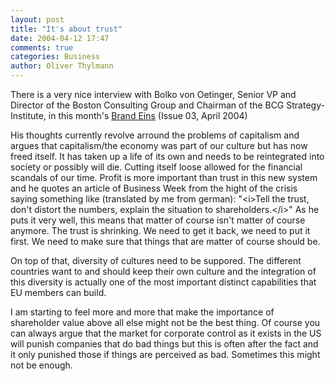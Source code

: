 ```yaml
---
layout: post
title: "It's about trust"
date: 2004-04-12 17:47
comments: true
categories: Business
author: Oliver Thylmann
---
```



There is a very nice interview with Bolko von Oetinger, Senior VP and Director of the Boston Consulting Group and Chairman of the BCG Strategy-Institute, in this month's [Brand Eins](http://www.brandeins.de/) (Issue 03, April 2004)

His thoughts currently revolve arround the problems of capitalism and argues that capitalism/the economy was part of our culture but has now freed itself. It has taken up a life of its own and needs to be reintegrated into society or possibly will die. Cutting itself loose allowed for the financial scandals of our time. Profit is more important than trust in this new system and he quotes an article of Business Week from the hight of the crisis saying something like (translated by me from german): &quot;&lt;i&gt;Tell the trust, don't distort the numbers, explain the situation to shareholders.&lt;/i&gt;&quot; As he puts it very well, this means that matter of course isn't matter of course anymore. The trust is shrinking. We need to get it back, we need to put it first. We need to make sure that things that are matter of course should be. 

On top of that, diversity of cultures need to be suppored. The different countries want to and should keep their own culture and the integration of this diversity is actually one of the most important distinct capabilities that EU members can build. 

I am starting to feel more and more that make the importance of shareholder value above all else might not be the best thing. Of course you can always argue that the market for corporate control as it exists in the US will punish companies that do bad things but this is often after the fact and it only punished those if things are perceived as bad. Sometimes this might not be enough.


